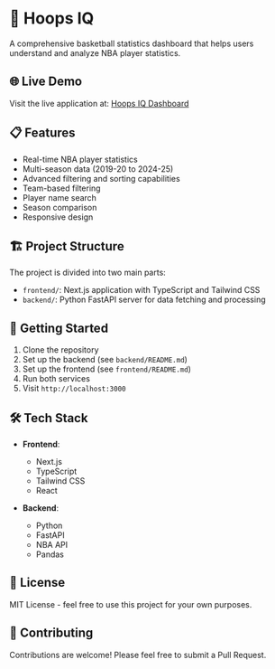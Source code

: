 # 🏀 Hoops IQ

A comprehensive basketball statistics dashboard that helps users understand and analyze NBA player statistics.

## 🌐 Live Demo

Visit the live application at: [Hoops IQ Dashboard](https://basketball-dashboard-phi.vercel.app/)

## 📋 Features

- Real-time NBA player statistics
- Multi-season data (2019-20 to 2024-25)
- Advanced filtering and sorting capabilities
- Team-based filtering
- Player name search
- Season comparison
- Responsive design

## 🏗️ Project Structure

The project is divided into two main parts:

- `frontend/`: Next.js application with TypeScript and Tailwind CSS
- `backend/`: Python FastAPI server for data fetching and processing

## 🚀 Getting Started

1. Clone the repository
2. Set up the backend (see `backend/README.md`)
3. Set up the frontend (see `frontend/README.md`)
4. Run both services
5. Visit `http://localhost:3000`

## 🛠️ Tech Stack

- **Frontend**:
  - Next.js
  - TypeScript
  - Tailwind CSS
  - React

- **Backend**:
  - Python
  - FastAPI
  - NBA API
  - Pandas

## 📝 License

MIT License - feel free to use this project for your own purposes.

## 🤝 Contributing

Contributions are welcome! Please feel free to submit a Pull Request.
